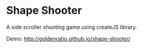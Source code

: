 Shape Shooter
=============

A side scroller shooting game using createJS library.

Demo: http://goldenratio.github.io/shape-shooter/
